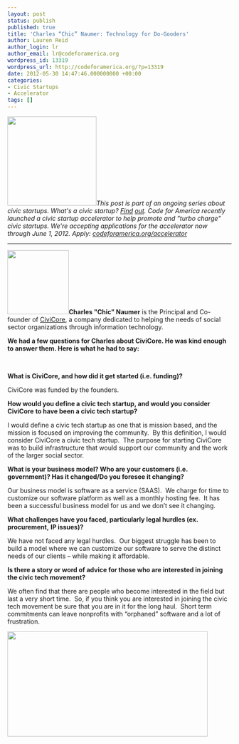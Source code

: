 ```yaml
---
layout: post
status: publish
published: true
title: 'Charles “Chic” Naumer: Technology for Do-Gooders'
author: Lauren Reid
author_login: lr
author_email: lr@codeforamerica.org
wordpress_id: 13319
wordpress_url: http://codeforamerica.org/?p=13319
date: 2012-05-30 14:47:46.000000000 +00:00
categories:
- Civic Startups
- Accelerator
tags: []
---
```

<img class="alignright size-medium wp-image-12869" title="CfA_Accelerator_logo" src="http://codeforamerica.org/wp-content/uploads/2012/05/CfA_Accelerator_logo-300x102.png" alt="" width="200" /><em>This post is part of an ongoing series about civic startups. What's a civic startup? <a href="http://codeforamerica.org/accerator/#faq" target="_blank">Find</a> <a href="http://codeforamerica.org/accerator/#faq" target="_blank">out</a>. Code for America recently launched a civic startup accelerator to help promote and "turbo charge" civic startups. We're accepting applications for the accelerator now through June 1, 2012. Apply: <a href="http://codeforamerica.org/accelerator" target="_blank">codeforamerica.org/accelerator</a></em>

<hr />

<strong><a href="http://codeforamerica.org/wp-content/uploads/2012/05/cmn.jpg"><img class="size-full wp-image-13327 alignleft" src="http://codeforamerica.org/wp-content/uploads/2012/05/cmn.jpg" alt="" width="138" height="144" /></a>Charles "Chic" Naumer</strong> is the Principal and Co-founder of <a href="http://www.civicore.com/">CiviCore</a>, a company dedicated to helping the needs of social sector organizations through information technology.

<strong>We had a few questions for Charles about CiviCore. He was kind enough to answer them. Here is what he had to say:</strong>

&nbsp;

<strong>What is CiviCore, and how did it get started (i.e. funding)?</strong>

CiviCore was funded by the founders.<strong></strong>

<strong>How would you define a civic tech startup, and would you consider CiviCore</strong>
<strong> to have been a civic tech startup?</strong>

I would define a civic tech startup as one that is mission based, and the mission is focused on improving the community.  By this definition, I would consider CiviCore a civic tech startup.  The purpose for starting CiviCore was to build infrastructure that would support our community and the work of the larger social sector.<strong></strong>

<strong>What is your business model? Who are your customers (i.e. government)? Has</strong><strong> it changed/Do you foresee it changing?</strong>

Our business model is software as a service (SAAS).  We charge for time to customize our software platform as well as a monthly hosting fee.  It has been a successful business model for us and we don’t see it changing.<strong></strong>

<strong>What challenges have you faced, particularly legal hurdles (ex. procurement,</strong> <strong>IP issues)?</strong>

We have not faced any legal hurdles.  Our biggest struggle has been to build a model where we can customize our software to serve the distinct needs of our clients – while making it affordable.<strong></strong>

<strong>Is there a story or word of advice for those who are interested in joining</strong>
<strong> the civic tech movement?</strong>

We often find that there are people who become interested in the field but last a very short time.  So, if you think you are interested in joining the civic tech movement be sure that you are in it for the long haul.  Short term commitments can leave nonprofits with “orphaned” software and a lot of frustration.

<a href="http://codeforamerica.org/wp-content/uploads/2012/05/Screen-shot-2012-05-23-at-3.16.01-PM.png"><img class="aligncenter size-full wp-image-13335" src="http://codeforamerica.org/wp-content/uploads/2012/05/Screen-shot-2012-05-23-at-3.16.01-PM.png" alt="" width="450" height="236" /></a>
